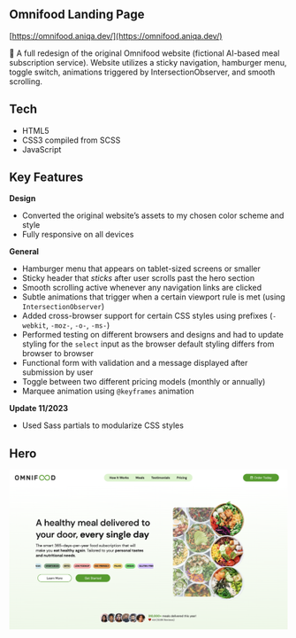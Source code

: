 ## Omnifood Landing Page

[https://omnifood.aniqa.dev/](https://omnifood.aniqa.dev/)

🥗 A full redesign of the original Omnifood website (fictional AI-based meal subscription service). Website utilizes a sticky navigation, hamburger menu, toggle switch, animations triggered by IntersectionObserver, and smooth scrolling.

## Tech
- HTML5
- CSS3 compiled from SCSS
- JavaScript

## Key Features

**Design**

- Converted the original website’s assets to my chosen color scheme and style
- Fully responsive on all devices

**General**

- Hamburger menu that appears on tablet-sized screens or smaller
- Sticky header that *sticks* after user scrolls past the hero section
- Smooth scrolling active whenever any navigation links are clicked
- Subtle animations that trigger when a certain viewport rule is met (using `IntersectionObserver`)
- Added cross-browser support for certain CSS styles using prefixes (`-webkit`, `-moz-`, `-o-`, `-ms-`)
- Performed testing on different browsers and designs and had to update styling for the `select` input as the browser default styling differs from browser to browser
- Functional form with validation and a message displayed after submission by user
- Toggle between two different pricing models (monthly or annually)
- Marquee animation using `@keyframes` animation

**Update 11/2023**
- Used Sass partials to modularize CSS styles

## Hero
<a href="https://omnifood.aniqa.dev" target="_blank">
<img src="https://raw.githubusercontent.com/aniqatc/omnifood/main/public/assets/og-img.png" style="max-width:100%;"></a>
